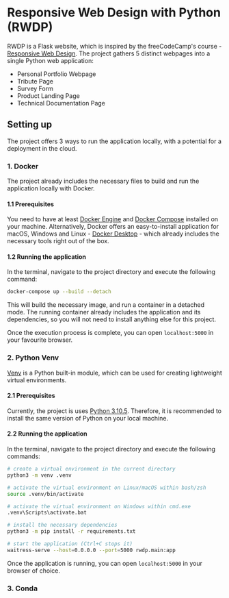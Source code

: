 # Responsive Web Design with Python (RWDP)
RWDP is a Flask website, which is inspired by the freeCodeCamp's course - [Responsive Web Design](https://www.freecodecamp.org/learn/2022/responsive-web-design/).
The project gathers 5 distinct webpages into a single Python web application:
- Personal Portfolio Webpage
- Tribute Page
- Survey Form
- Product Landing Page
- Technical Documentation Page

## Setting up
The project offers 3 ways to run the application locally, with a potential for a deployment in the cloud.

### 1. Docker
The project already includes the necessary files to build and run the application locally with Docker.

#### 1.1 Prerequisites
You need to have at least [Docker Engine](https://docs.docker.com/engine/) and [Docker Compose](https://docs.docker.com/compose/) installed on your machine.
Alternatively, Docker offers an easy-to-install application for macOS, Windows and Linux - [Docker Desktop](https://docs.docker.com/get-docker/) - which already includes the necessary tools right out of the box.

#### 1.2 Running the application
In the terminal, navigate to the project directory and execute the following command:
```bash
docker-compose up --build --detach
 ```
This will build the necessary image, and run a container in a detached mode. 
The running container already includes the application and its dependencies, so you will not need to install anything else for this project.

Once the execution process is complete, you can open `localhost:5000` in your favourite browser.

### 2. Python Venv
[Venv](https://docs.python.org/3/library/venv.html) is a Python built-in module, which can be used for creating lightweight virtual environments.

#### 2.1 Prerequisites
Currently, the project is uses [Python 3.10.5](https://www.python.org/downloads/release/python-3105/). Therefore, it is recommended to install the same version of Python on your local machine.

#### 2.2 Running the application
In the terminal, navigate to the project directory and execute the following commands:
```bash
# create a virtual environment in the current directory
python3 -m venv .venv

# activate the virtual environment on Linux/macOS within bash/zsh
source .venv/bin/activate

# activate the virtual environment on Windows within cmd.exe
.venv\Scripts\activate.bat

# install the necessary dependencies
python3 -m pip install -r requirements.txt

# start the application (Ctrl+C stops it)
waitress-serve --host=0.0.0.0 --port=5000 rwdp.main:app
```
Once the application is running, you can open `localhost:5000` in your browser of choice.

### 3. Conda